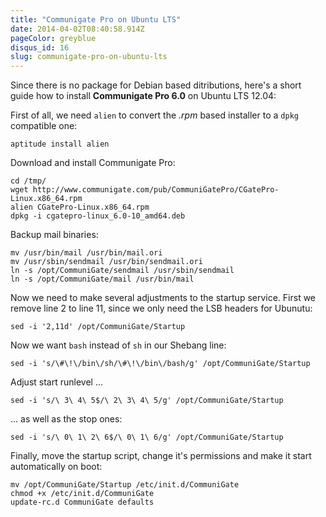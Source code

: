 ```yaml
---
title: "Communigate Pro on Ubuntu LTS"
date: 2014-04-02T08:40:58.914Z
pageColor: greyblue
disqus_id: 16
slug: communigate-pro-on-ubuntu-lts
---
```


Since there is no package for Debian based ditributions, here's a short guide how to install **Communigate Pro 6.0** on Ubuntu LTS 12.04:

First of all, we need `alien` to convert the *.rpm* based installer to a `dpkg` compatible one:

	aptitude install alien

Download and install Communigate Pro:

	cd /tmp/  
	wget http://www.communigate.com/pub/CommuniGatePro/CGatePro-Linux.x86_64.rpm  
	alien CGatePro-Linux.x86_64.rpm  
	dpkg -i cgatepro-linux_6.0-10_amd64.deb  

Backup mail binaries:

	mv /usr/bin/mail /usr/bin/mail.ori  
	mv /usr/sbin/sendmail /usr/bin/sendmail.ori  
	ln -s /opt/CommuniGate/sendmail /usr/sbin/sendmail  
	ln -s /opt/CommuniGate/mail /usr/bin/mail  

Now we need to make several adjustments to the startup service. First we remove line 2 to line 11, since we only need the LSB headers for Ubunutu:

	sed -i '2,11d' /opt/CommuniGate/Startup  

Now we want `bash` instead of `sh` in our Shebang line:

	sed -i 's/\#\!\/bin\/sh/\#\!\/bin\/bash/g' /opt/CommuniGate/Startup  

Adjust start runlevel ...

	sed -i 's/\ 3\ 4\ 5$/\ 2\ 3\ 4\ 5/g' /opt/CommuniGate/Startup

... as well as the stop ones:

	sed -i 's/\ 0\ 1\ 2\ 6$/\ 0\ 1\ 6/g' /opt/CommuniGate/Startup

Finally, move the startup script, change it's permissions and make it start  automatically on boot:

	mv /opt/CommuniGate/Startup /etc/init.d/CommuniGate   
	chmod +x /etc/init.d/CommuniGate  
	update-rc.d CommuniGate defaults  
